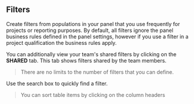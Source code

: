 ## Filters

Create filters from populations in your panel that you use frequently for projects or reporting purposes. By default, all filters ignore the panel business rules defined in the panel settings, however if you use a filter in a project qualification the business rules apply.

You can additionally view your team's shared filters by clicking on the **SHARED** tab. This tab shows filters shared by the team members.

> There are no limits to the number of filters that you can define.

Use the search box to quickly find a filter.

> You can sort table items by clicking on the column headers
